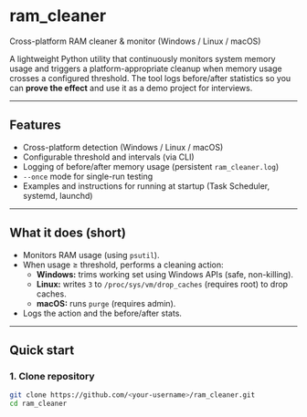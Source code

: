 # ram_cleaner

Cross-platform RAM cleaner & monitor (Windows / Linux / macOS)

A lightweight Python utility that continuously monitors system memory usage and triggers a platform-appropriate cleanup when memory usage crosses a configured threshold. The tool logs before/after statistics so you can **prove the effect** and use it as a demo project for interviews.

---

## Features
- Cross-platform detection (Windows / Linux / macOS)
- Configurable threshold and intervals (via CLI)
- Logging of before/after memory usage (persistent `ram_cleaner.log`)
- `--once` mode for single-run testing
- Examples and instructions for running at startup (Task Scheduler, systemd, launchd)

---

## What it does (short)
- Monitors RAM usage (using `psutil`).
- When usage ≥ threshold, performs a cleaning action:
  - **Windows:** trims working set using Windows APIs (safe, non-killing).
  - **Linux:** writes `3` to `/proc/sys/vm/drop_caches` (requires root) to drop caches.
  - **macOS:** runs `purge` (requires admin).
- Logs the action and the before/after stats.

---

## Quick start

### 1. Clone repository
```bash
git clone https://github.com/<your-username>/ram_cleaner.git
cd ram_cleaner
